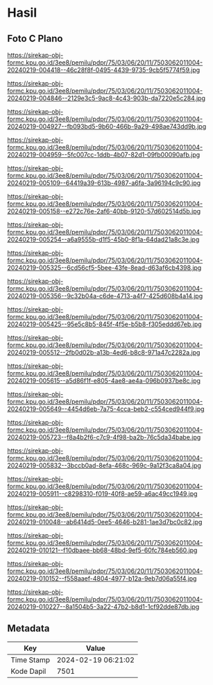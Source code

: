 # Hasil

## Foto C Plano

https://sirekap-obj-formc.kpu.go.id/3ee8/pemilu/pdpr/75/03/06/20/11/7503062011004-20240219-004418--46c28f8f-0495-4439-9735-9cb5f5774f59.jpg

https://sirekap-obj-formc.kpu.go.id/3ee8/pemilu/pdpr/75/03/06/20/11/7503062011004-20240219-004846--2129e3c5-9ac8-4c43-903b-da7220e5c284.jpg

https://sirekap-obj-formc.kpu.go.id/3ee8/pemilu/pdpr/75/03/06/20/11/7503062011004-20240219-004927--fb093bd5-9b60-466b-9a29-498ae743dd9b.jpg

https://sirekap-obj-formc.kpu.go.id/3ee8/pemilu/pdpr/75/03/06/20/11/7503062011004-20240219-004959--5fc007cc-1ddb-4b07-82d1-09fb00090afb.jpg

https://sirekap-obj-formc.kpu.go.id/3ee8/pemilu/pdpr/75/03/06/20/11/7503062011004-20240219-005109--64419a39-613b-4987-a6fa-3a96194c9c90.jpg

https://sirekap-obj-formc.kpu.go.id/3ee8/pemilu/pdpr/75/03/06/20/11/7503062011004-20240219-005158--e272c76e-2af6-40bb-9120-57d602514d5b.jpg

https://sirekap-obj-formc.kpu.go.id/3ee8/pemilu/pdpr/75/03/06/20/11/7503062011004-20240219-005254--a6a9555b-d1f5-45b0-8f1a-64dad21a8c3e.jpg

https://sirekap-obj-formc.kpu.go.id/3ee8/pemilu/pdpr/75/03/06/20/11/7503062011004-20240219-005325--6cd56cf5-5bee-43fe-8ead-d63af6cb4398.jpg

https://sirekap-obj-formc.kpu.go.id/3ee8/pemilu/pdpr/75/03/06/20/11/7503062011004-20240219-005356--9c32b04a-c6de-4713-a4f7-425d608b4a14.jpg

https://sirekap-obj-formc.kpu.go.id/3ee8/pemilu/pdpr/75/03/06/20/11/7503062011004-20240219-005425--95e5c8b5-845f-4f5e-b5b8-f305eddd67eb.jpg

https://sirekap-obj-formc.kpu.go.id/3ee8/pemilu/pdpr/75/03/06/20/11/7503062011004-20240219-005512--2fb0d02b-a13b-4ed6-b8c8-971a47c2282a.jpg

https://sirekap-obj-formc.kpu.go.id/3ee8/pemilu/pdpr/75/03/06/20/11/7503062011004-20240219-005615--a5d86f1f-e805-4ae8-ae4a-096b0937be8c.jpg

https://sirekap-obj-formc.kpu.go.id/3ee8/pemilu/pdpr/75/03/06/20/11/7503062011004-20240219-005649--4454d6eb-7a75-4cca-beb2-c554ced944f9.jpg

https://sirekap-obj-formc.kpu.go.id/3ee8/pemilu/pdpr/75/03/06/20/11/7503062011004-20240219-005723--f8a4b2f6-c7c9-4f98-ba2b-76c5da34babe.jpg

https://sirekap-obj-formc.kpu.go.id/3ee8/pemilu/pdpr/75/03/06/20/11/7503062011004-20240219-005832--3bccb0ad-8efa-468c-969c-9a12f3ca8a04.jpg

https://sirekap-obj-formc.kpu.go.id/3ee8/pemilu/pdpr/75/03/06/20/11/7503062011004-20240219-005911--c8298310-f019-40f8-ae59-a6ac49cc1949.jpg

https://sirekap-obj-formc.kpu.go.id/3ee8/pemilu/pdpr/75/03/06/20/11/7503062011004-20240219-010048--ab6414d5-0ee5-4646-b281-1ae3d7bc0c82.jpg

https://sirekap-obj-formc.kpu.go.id/3ee8/pemilu/pdpr/75/03/06/20/11/7503062011004-20240219-010121--f10dbaee-bb68-48bd-9ef5-60fc784eb560.jpg

https://sirekap-obj-formc.kpu.go.id/3ee8/pemilu/pdpr/75/03/06/20/11/7503062011004-20240219-010152--f558aaef-4804-4977-b12a-9eb7d06a55f4.jpg

https://sirekap-obj-formc.kpu.go.id/3ee8/pemilu/pdpr/75/03/06/20/11/7503062011004-20240219-010227--8a1504b5-3a22-47b2-b8d1-1cf92dde87db.jpg


## Metadata

| Key        | Value               |
| ---------- | ------------------- |
| Time Stamp | 2024-02-19 06:21:02 |
| Kode Dapil | 7501                |



